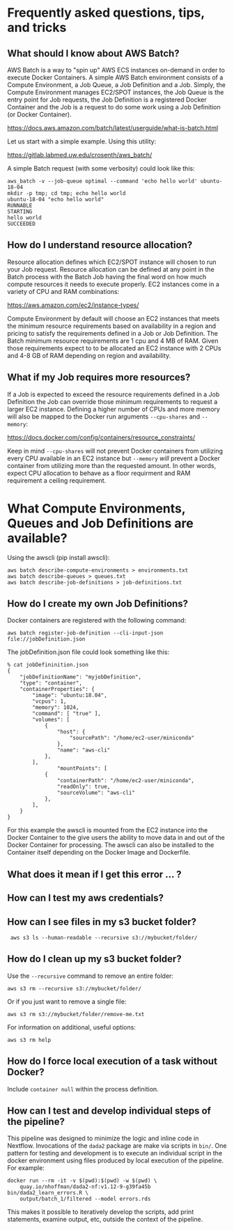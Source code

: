 # Frequently asked questions, tips, and tricks

## What should I know about AWS Batch?

AWS Batch is a way to "spin up" AWS ECS instances on-demand in order to execute
Docker Containers.  A simple AWS Batch environment consists of a Compute
Environment, a Job Queue, a Job Definition and a Job.  Simply, the Compute
Environment manages EC2/SPOT instances, the Job Queue is the entry point for
Job requests, the Job Definition is a registered Docker Container and the Job
is a request to do some work using a Job Definition (or Docker Container).

https://docs.aws.amazon.com/batch/latest/userguide/what-is-batch.html

Let us start with a simple example.  Using this utility:

https://gitlab.labmed.uw.edu/crosenth/aws_batch/

A simple Batch request (with some verbosity) could look like this:

```
aws_batch -v --job-queue optimal --command 'echo hello world' ubuntu-18-04
mkdir -p tmp; cd tmp; echo hello world
ubuntu-18-04 "echo hello world"
RUNNABLE
STARTING
hello world
SUCCEEDED
```

## How do I understand resource allocation?

Resource allocation defines which EC2/SPOT instance will chosen to run your
Job request. Resource allocation can be defined at any point in the Batch
process with the Batch Job having the final word on how much compute resources
it needs to execute properly.  EC2 instances come in a variety of CPU and RAM
combinations:

https://aws.amazon.com/ec2/instance-types/

Compute Environment by default will choose an EC2 instances that meets the
minimum resource requirements based on availability in a region and pricing
to satisfy the requirements defined in a Job or Job Definition.  The Batch
minimum resource requirements are 1 cpu and 4 MB of RAM.  Given those
requirements expect to to be allocated an EC2 instance with 2 CPUs and 4-8 GB
of RAM depending on region and availability.

## What if my Job requires more resources?

If a Job is expected to exceed the resource requirements defined in a Job
Definition the Job can override those minimum requirements to request a larger
EC2 instance.  Defining a higher number of CPUs and more memory will also be
mapped to the Docker run arguments `--cpu-shares` and `--memory`:

https://docs.docker.com/config/containers/resource_constraints/

Keep in mind `--cpu-shares` will not prevent Docker containers from utilizing
every CPU available in an EC2 instance but `--memory` *will* prevent a Docker
container from utilizing more than the requested amount.  In other words,
expect CPU allocation to behave as a floor requirment and RAM requirement a
ceiling requirement.

# What Compute Environments, Queues and Job Definitions are available?

Using the awscli (pip install awscli):

```
aws batch describe-compute-environments > environments.txt
aws batch describe-queues > queues.txt
aws batch describe-job-definitions > job-definitions.txt
```

## How do I create my own Job Definitions?

Docker containers are registered with the following command:

```
aws batch register-job-definition --cli-input-json file://jobDefinition.json
```

The jobDefinition.json file could look something like this:

```
% cat jobDefininition.json
{
    "jobDefinitionName": "myjobDefinition",
    "type": "container",
    "containerProperties": {
        "image": "ubuntu:18.04",
        "vcpus": 1,
        "memory": 1024,
        "command": [ "true" ],
        "volumes": [
            {
                "host": {
                    "sourcePath": "/home/ec2-user/miniconda"
                },
                "name": "aws-cli"
            },
        ],
				"mountPoints": [
            {
                "containerPath": "/home/ec2-user/miniconda",
                "readOnly": true,
                "sourceVolume": "aws-cli"
            },
        ],
    }
}
```

For this example the awscli is mounted from the EC2 instance into the Docker
Container to the give users the ability to move data in and out of the Docker
Container for processing.  The awscli can also be installed to the Container
itself depending on the Docker Image and Dockerfile.

## What does it mean if I get this error ... ?

## How can I test my aws credentials?

## How can I see files in my s3 bucket folder?

```
 aws s3 ls --human-readable --recursive s3://mybucket/folder/
```

## How do I clean up my s3 bucket folder?

Use the `--recursive` command to remove an entire folder:

```
aws s3 rm --recursive s3://mybucket/folder/
```

Or if you just want to remove a single file:

```
aws s3 rm s3://mybucket/folder/remove-me.txt
```

For information on additional, useful options:

```
aws s3 rm help
```

## How do I force local execution of a task without Docker?

Include ``container null`` within the process definition.

## How can I test and develop individual steps of the pipeline?

This pipeline was designed to minimize the logic and inline code in
Nextflow. Invocations of the ``dada2`` package are make via scripts in
``bin/``. One pattern for testing and development is to execute an
individual script in the docker environment using files produced by
local execution of the pipeline. For example:

```
docker run --rm -it -v $(pwd):$(pwd) -w $(pwd) \
	quay.io/nhoffman/dada2-nf:v1.12-9-g39fa45b bin/dada2_learn_errors.R \
	output/batch_1/filtered --model errors.rds
```

This makes it possible to iteratively develop the scripts, add print
statements, examine output, etc, outside the context of the pipeline.
